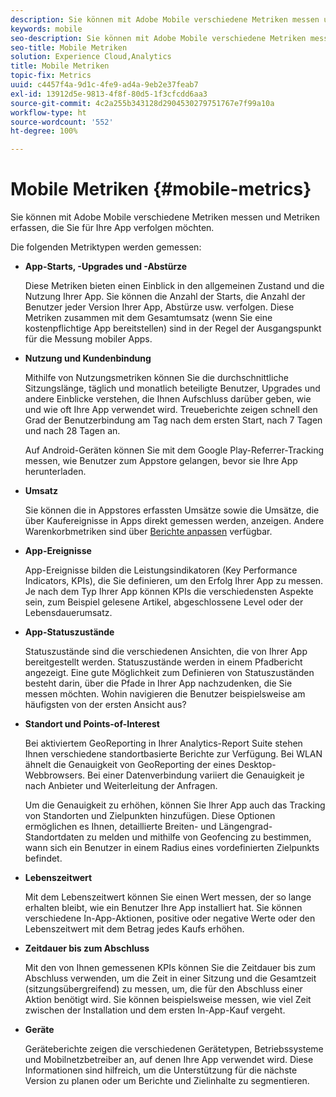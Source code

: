 ```yaml
---
description: Sie können mit Adobe Mobile verschiedene Metriken messen und Metriken erfassen, die Sie für Ihre App verfolgen möchten.
keywords: mobile
seo-description: Sie können mit Adobe Mobile verschiedene Metriken messen und Metriken erfassen, die Sie für Ihre App verfolgen möchten.
seo-title: Mobile Metriken
solution: Experience Cloud,Analytics
title: Mobile Metriken
topic-fix: Metrics
uuid: c4457f4a-9d1c-4fe9-ad4a-9eb2e37feab7
exl-id: 13912d5e-9813-4f8f-80d5-1f3cfcdd6aa3
source-git-commit: 4c2a255b343128d2904530279751767e7f99a10a
workflow-type: ht
source-wordcount: '552'
ht-degree: 100%

---
```


# Mobile Metriken {#mobile-metrics}

Sie können mit Adobe Mobile verschiedene Metriken messen und Metriken erfassen, die Sie für Ihre App verfolgen möchten.

Die folgenden Metriktypen werden gemessen:

* **App-Starts, -Upgrades und -Abstürze**

   Diese Metriken bieten einen Einblick in den allgemeinen Zustand und die Nutzung Ihrer App. Sie können die Anzahl der Starts, die Anzahl der Benutzer jeder Version Ihrer App, Abstürze usw. verfolgen. Diese Metriken zusammen mit dem Gesamtumsatz (wenn Sie eine kostenpflichtige App bereitstellen) sind in der Regel der Ausgangspunkt für die Messung mobiler Apps.

* **Nutzung und Kundenbindung**

   Mithilfe von Nutzungsmetriken können Sie die durchschnittliche Sitzungslänge, täglich und monatlich beteiligte Benutzer, Upgrades und andere Einblicke verstehen, die Ihnen Aufschluss darüber geben, wie und wie oft Ihre App verwendet wird. Treueberichte zeigen schnell den Grad der Benutzerbindung am Tag nach dem ersten Start, nach 7 Tagen und nach 28 Tagen an.

   Auf Android-Geräten können Sie mit dem Google Play-Referrer-Tracking messen, wie Benutzer zum Appstore gelangen, bevor sie Ihre App herunterladen.

* **Umsatz**

   Sie können die in Appstores erfassten Umsätze sowie die Umsätze, die über Kaufereignisse in Apps direkt gemessen werden, anzeigen. Andere Warenkorbmetriken sind über [Berichte anpassen](/help/using/usage/reports-customize/reports-customize.md) verfügbar.

* **App-Ereignisse**

   App-Ereignisse bilden die Leistungsindikatoren (Key Performance Indicators, KPIs), die Sie definieren, um den Erfolg Ihrer App zu messen. Je nach dem Typ Ihrer App können KPIs die verschiedensten Aspekte sein, zum Beispiel gelesene Artikel, abgeschlossene Level oder der Lebensdauerumsatz.

* **App-Statuszustände**

   Statuszustände sind die verschiedenen Ansichten, die von Ihrer App bereitgestellt werden. Statuszustände werden in einem Pfadbericht angezeigt. Eine gute Möglichkeit zum Definieren von Statuszuständen besteht darin, über die Pfade in Ihrer App nachzudenken, die Sie messen möchten. Wohin navigieren die Benutzer beispielsweise am häufigsten von der ersten Ansicht aus?

* **Standort und Points-of-Interest**

   Bei aktiviertem GeoReporting in Ihrer Analytics-Report Suite stehen Ihnen verschiedene standortbasierte Berichte zur Verfügung. Bei WLAN ähnelt die Genauigkeit von GeoReporting der eines Desktop-Webbrowsers. Bei einer Datenverbindung variiert die Genauigkeit je nach Anbieter und Weiterleitung der Anfragen.

   Um die Genauigkeit zu erhöhen, können Sie Ihrer App auch das Tracking von Standorten und Zielpunkten hinzufügen. Diese Optionen ermöglichen es Ihnen, detaillierte Breiten- und Längengrad-Standortdaten zu melden und mithilfe von Geofencing zu bestimmen, wann sich ein Benutzer in einem Radius eines vordefinierten Zielpunkts befindet.

* **Lebenszeitwert**

   Mit dem Lebenszeitwert können Sie einen Wert messen, der so lange erhalten bleibt, wie ein Benutzer Ihre App installiert hat. Sie können verschiedene In-App-Aktionen, positive oder negative Werte oder den Lebenszeitwert mit dem Betrag jedes Kaufs erhöhen.

* **Zeitdauer bis zum Abschluss**

   Mit den von Ihnen gemessenen KPIs können Sie die Zeitdauer bis zum Abschluss verwenden, um die Zeit in einer Sitzung und die Gesamtzeit (sitzungsübergreifend) zu messen, um, die für den Abschluss einer Aktion benötigt wird. Sie können beispielsweise messen, wie viel Zeit zwischen der Installation und dem ersten In-App-Kauf vergeht.

* **Geräte**

   Geräteberichte zeigen die verschiedenen Gerätetypen, Betriebssysteme und Mobilnetzbetreiber an, auf denen Ihre App verwendet wird. Diese Informationen sind hilfreich, um die Unterstützung für die nächste Version zu planen oder um Berichte und Zielinhalte zu segmentieren.
